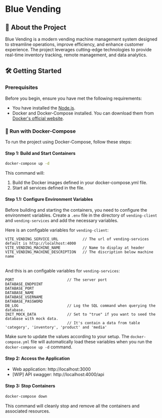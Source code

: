 # Blue Vending

## 🚀 About the Project

Blue Vending is a modern vending machine management system designed to streamline operations, improve efficiency, and enhance customer experience. The project leverages cutting-edge technologies to provide real-time inventory tracking, remote management, and data analytics.

## 🛠️ Getting Started
### Prerequisites

Before you begin, ensure you have met the following requirements:
- You have installed the [Node.js](https://nodejs.org/).
- Docker and Docker-Compose installed. You can download them from [Docker's official website](https://www.docker.com/).

### 🐳 Run with Docker-Compose

To run the project using Docker-Compose, follow these steps:

#### Step 1: Build and Start Containers

```bash
docker-compose up -d
```

This command will:

  1. Build the Docker images defined in your docker-compose.yml file.
  2. Start all services defined in the file.

  #### Step 1.1: Configure Environment Variables

  Before building and starting the containers, you need to configure the environment variables. Create a `.env` file in the directory of `vending-client` and `vending-services` and add the necessary variables. 
  
  Here is an configable variables for `vending-client`:

  ```env
  VITE_VENDING_SERVICE_URL           // The url of vending-services default is http://localhost:4000
  VITE_VENDING_MACHINE_NAME          // Name to display at header
  VITE_VENDING_MACHINE_DESCRIPTION   // The discription below machine name 
  ```
\
  And this is an configable variables for `vending-services`:
  ```env
  PORT                        // The server port
  DATABASE_ENDPOINT
  DATABASE_PORT
  DATABASE_NAME
  DATABASE_USERNAME
  DATABASE_PASSWORD
  DB_LOG                      // Log the SQL command when querying the database.
  INIT_MOCK_DATA              // Set to "true" if you want to seed the database with mock data.
                              // It's contain a data from table 'category', 'inventory', 'product' and 'media'
  ```

  Make sure to update the values according to your setup. The `docker-compose.yml` file will automatically load these variables when you run the `docker-compose up -d` command.


#### Step 2: Access the Application
  - Web application: http://localhost:3000
  - [WIP] API swagger: http://localhost:4000/api

#### Step 3: Stop Containers

```bash
docker-compose down
```
This command will cleanly stop and remove all the containers and associated resources.


